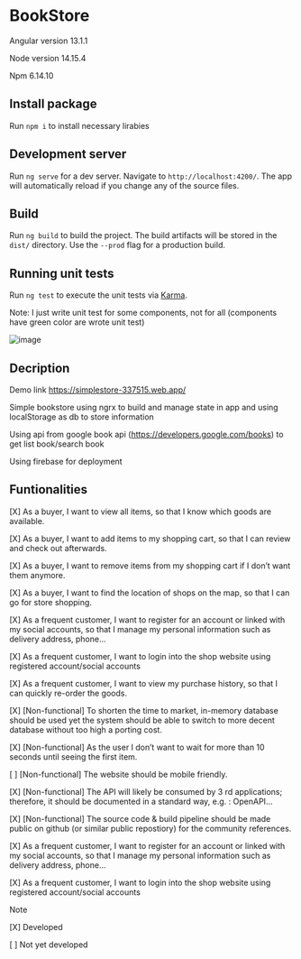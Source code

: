 # BookStore

Angular version 13.1.1

Node version 14.15.4

Npm 6.14.10

## Install package
Run `npm i` to install necessary lirabies

## Development server

Run `ng serve` for a dev server. Navigate to `http://localhost:4200/`. The app will automatically reload if you change any of the source files.

## Build

Run `ng build` to build the project. The build artifacts will be stored in the `dist/` directory. Use the `--prod` flag for a production build.

## Running unit tests

Run `ng test` to execute the unit tests via [Karma](https://karma-runner.github.io).

Note: I just write unit test for some components, not for all (components have green color are wrote unit test)

![image](https://user-images.githubusercontent.com/22463515/149541838-e961b424-93b3-4f75-ade4-58bbf3c73a59.png)

## Decription

Demo link https://simplestore-337515.web.app/

Simple bookstore using ngrx to build and manage state in app and using localStorage as db to store information

Using api from google book api (https://developers.google.com/books) to get list book/search book

Using firebase for deployment

## Funtionalities

[X] As a buyer, I want to view all items, so that I know which goods are available.

[X] As a buyer, I want to add items to my shopping cart, so that I can review and check out
afterwards.

[X] As a buyer, I want to remove items from my shopping cart if I don’t want them anymore.

[X] As a buyer, I want to find the location of shops on the map, so that I can go for store shopping.

[X] As a frequent customer, I want to register for an account or linked with my social accounts, so
that I manage my personal information such as delivery address, phone…

[X] As a frequent customer, I want to login into the shop website using registered account/social
accounts

[X] As a frequent customer, I want to view my purchase history, so that I can quickly re-order the
goods.

[X] [Non-functional] To shorten the time to market, in-memory database should be used yet the
system should be able to switch to more decent database without too high a porting cost.

[X] [Non-functional] As the user I don’t want to wait for more than 10 seconds until seeing the first
item.

[ ] [Non-functional] The website should be mobile friendly.

[X] [Non-functional] The API will likely be consumed by 3 rd applications; therefore, it should be
documented in a standard way, e.g. : OpenAPI...

[X] [Non-functional] The source code &amp; build pipeline should be made public on github (or similar
public repostiory) for the community references.

[X] As a frequent customer, I want to register for an account or linked with my social accounts, so
that I manage my personal information such as delivery address, phone…

[X] As a frequent customer, I want to login into the shop website using registered account/social
accounts

Note 

[X] Developed 

[ ] Not yet developed
